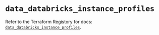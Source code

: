 # `data_databricks_instance_profiles`

Refer to the Terraform Registory for docs: [`data_databricks_instance_profiles`](https://registry.terraform.io/providers/databricks/databricks/1.32.0/docs/data-sources/instance_profiles).
